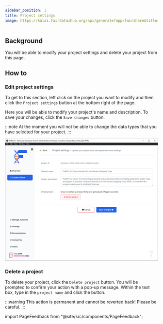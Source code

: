 ```yaml
---
sidebar_position: 3
title: Project settings
image: https://kalai.fairdataihub.org/api/generate?app=fairshare&title=Project%20settings&description=Curate%20and%20Share%20%7C%20Projects&org=fairdataihub
---
```


## Background

You will be able to modify your project settings and delete your project from this page.

## How to

### Edit project settings

To get to this section, left click on the project you want to modify and then click the `Project settings` button at the bottom right of the page.

Here you will be able to modify your project's name and description. To save your changes, click the `Save changes` button.

:::note
At the moment you will not be able to change the data types that you have selected for your project.
:::

![](./images/projectSettings.png)

### Delete a project

To delete your project, click the `Delete project` button. You will be prompted to confirm your action with a pop-up message.
Within the text box, type in the `project name` and click the button.

:::warning
This action is permanent and cannot be reverted back! Please be careful.
:::

import PageFeedback from "@site/src/components/PageFeedback";

<PageFeedback />
